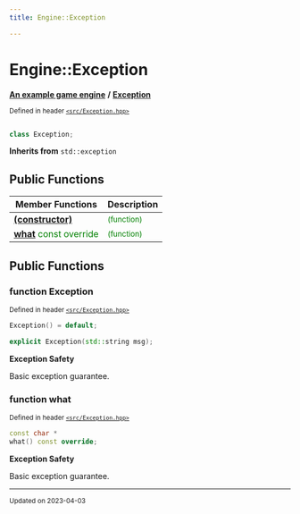 ```yaml
---
title: Engine::Exception

---
```


# Engine::Exception

**[An example game engine](/libraries/group__Engine.md)** **/** 
**[Exception](/classes/classEngine_1_1Exception.md)**

<sup>Defined in header [`<src/Exception.hpp>`](/files/Exception_8hpp.md#file-exception.hpp)</sup>



```cpp

class Exception;
```



**Inherits from** `std::exception`

## Public Functions
| Member Functions | Description |
| -------------- | -------------- |
| **[(constructor)](/classes/classEngine_1_1Exception.md#function-exception)** |  <sup><span style="color:green">(function)</span></sup> |
| **[what](/classes/classEngine_1_1Exception.md#function-what)** <span style="color:green">const</span> <span style="color:green">override</span>|  <sup><span style="color:green">(function)</span></sup> |


## Public Functions

### function Exception


<sup>Defined in header [`<src/Exception.hpp>`](/files/Exception_8hpp.md#file-exception.hpp)</sup>

```cpp  title="(1)" 
Exception() = default;
```

```cpp  title="(2)" 
explicit Exception(std::string msg);
```




















**Exception Safety**

Basic exception guarantee.




### function what


<sup>Defined in header [`<src/Exception.hpp>`](/files/Exception_8hpp.md#file-exception.hpp)</sup>

```cpp 
const char *
what() const override;
```




















**Exception Safety**

Basic exception guarantee.








-------------------------------

<sub>Updated on 2023-04-03</sub>